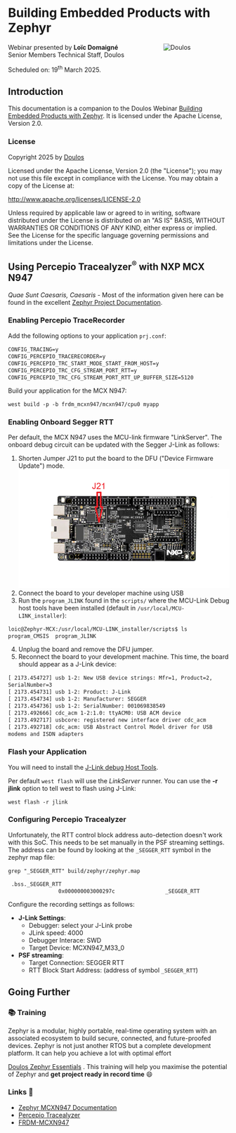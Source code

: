 # Building Embedded Products with Zephyr

<img src="https://www.doulos.com/media/1009/doulos-logo-header.svg" alt="Doulos" style="width: 150px;" align="right"/>


Webinar presented by **Loïc Domaigné** <br/>
Senior Members Technical Staff, Doulos

Scheduled on: 19<sup>th</sup> March 2025.

## Introduction
This documentation is a companion to the Doulos Webinar [Building Embedded Products with Zephyr](https://www.doulos.com/events/webinars/building-embedded-products-with-zephyr). It is licensed under the Apache License, Version 2.0.

### License

Copyright 2025 by [Doulos](https://www.doulos.com)

Licensed under the Apache License, Version 2.0 (the "License"); you may not use this file except in compliance with the License. You may obtain a copy of the License at:

http://www.apache.org/licenses/LICENSE-2.0

Unless required by applicable law or agreed to in writing, software distributed under the License is distributed on an "AS IS" BASIS, WITHOUT WARRANTIES OR CONDITIONS OF ANY KIND, either express or implied. See the License for the specific language governing permissions and limitations under the License.

## Using Percepio Tracealyzer<sup>:registered:</sup> with NXP MCX N947
*Quae Sunt Caesaris, Caesaris* - Most of the information given here can be found in the excellent [Zephyr Project Documentation](https://docs.zephyrproject.org/latest/index.html).

### Enabling Percepio TraceRecorder
Add the following options to your application `prj.conf`:
```kconfig
CONFIG_TRACING=y
CONFIG_PERCEPIO_TRACERECORDER=y
CONFIG_PERCEPIO_TRC_START_MODE_START_FROM_HOST=y
CONFIG_PERCEPIO_TRC_CFG_STREAM_PORT_RTT=y
CONFIG_PERCEPIO_TRC_CFG_STREAM_PORT_RTT_UP_BUFFER_SIZE=5120
```
Build your application for the MCX N947:
```console
west build -p -b frdm_mcxn947/mcxn947/cpu0 myapp
```

### Enabling Onboard Segger RTT
Per default, the MCX N947 uses the MCU-link firmware "LinkServer". The onboard debug circuit can be updated with the Segger J-Link as follows:

1. Shorten Jumper J21 to put the board to the DFU ("Device Firmware Update") mode.
![image](frdm_mcxn947.png)
2. Connect the board to your developer machine using USB
3. Run the `program_JLINK` found in the `scripts/` where the MCU-Link Debug host tools have been installed (default in `/usr/local/MCU-LINK_installer`):
```console
loic@Zephyr-MCX:/usr/local/MCU-LINK_installer/scripts$ ls
program_CMSIS  program_JLINK
```
4. Unplug the board and remove the DFU jumper.
5. Reconnect the board to your development machine. This time, the board should appear as a J-Link device:
```dmesg
[ 2173.454727] usb 1-2: New USB device strings: Mfr=1, Product=2, SerialNumber=3
[ 2173.454731] usb 1-2: Product: J-Link
[ 2173.454734] usb 1-2: Manufacturer: SEGGER
[ 2173.454736] usb 1-2: SerialNumber: 001069838549
[ 2173.492666] cdc_acm 1-2:1.0: ttyACM0: USB ACM device
[ 2173.492717] usbcore: registered new interface driver cdc_acm
[ 2173.492718] cdc_acm: USB Abstract Control Model driver for USB modems and ISDN adapters
```
### Flash your Application
You will need to install the [J-Link debug Host Tools](https://www.segger.com/downloads/jlink/#J-LinkSoftwareAndDocumentationPack).

Per default `west flash` will use the *LinkServer* runner. You can use the **-r jlink** option to tell west to flash using J-Link:
```console
west flash -r jlink
```

### Configuring  Percepio Tracealyzer
Unfortunately, the RTT control block address auto-detection doesn't work with this SoC. This needs to be set manually in the PSF streaming settings. The address can be found by looking at the `_SEGGER_RTT` symbol in the zephyr map file:
```console
grep "_SEGGER_RTT" build/zephyr/zephyr.map
```
```console
 .bss._SEGGER_RTT
                0x000000003000297c                _SEGGER_RTT
```

Configure the recording settings as follows:
*  **J-Link Settings**:
   - Debugger: select your J-Link probe
   - JLink speed: 4000
   - Debugger Interace: SWD
   - Target Device: MCXN947_M33_0
* **PSF streaming**:
   - Target Connection: SEGGER RTT
   - RTT Block Start Address: (address of symbol `_SEGGER_RTT`)


## Going Further

### 📚 Training
Zephyr is a modular, highly portable, real-time operating system with an associated ecosystem to build secure, connected, and future-proofed devices. Zephyr is not just another RTOS but a complete development platform. It can help you achieve a lot with optimal effort

[Doulos Zephyr Essentials](https://www.doulos.com/zephyr/) . This training will help you maximise  the potential of Zephyr and **get project ready in record time** 😄

###  Links 🔗
* [Zephyr MCXN947 Documentation](https://docs.zephyrproject.org/latest/boards/nxp/frdm_mcxn947/doc/index.html)
* [Percepio Tracealyzer](https://percepio.com/tracealyzer/)
* [FRDM-MCXN947 ](https://www.nxp.com/design/design-center/development-boards-and-designs/FRDM-MCXN947)
